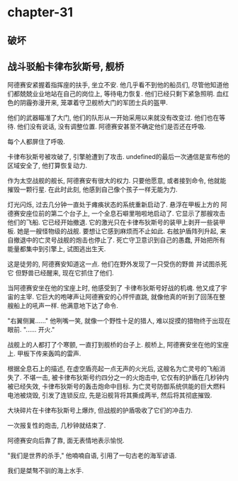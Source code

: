 # chapter-31

## 破坏

## 战斗驳船卡律布狄斯号, 舰桥

阿德赛安紧握着指挥座的扶手, 坐立不安. 他几乎看不到他的船员们, 尽管他知道他们都兢兢业业地站在自己的岗位上, 等待电力恢复. 他们已经只剩下紧急照明. 血红色的阴霾弥漫开来, 笼罩着守卫舰桥大门的军团士兵的盔甲.

他们的武器瞄准了大门, 他们的队形从一开始采用以来就没有改变过. 他们也在等待. 他们没有说话, 没有调整位置. 阿德赛安甚至不确定他们是否还在呼吸.

每个人都屏住了呼吸.

卡律布狄斯号被攻破了, 引擎舱遭到了攻击. undefined的最后一次通信是宣布他的区域安全了, 他打算恢复动力.

作为太空战舰的舰长, 阿德赛安有很大的权力. 只要他愿意, 或者接到命令, 他就能摧毁一颗行星. 在此时此刻, 他感到自己像个孩子一样无能为力.

灯光闪烁, 过去几分钟一直处于瘫痪状态的系统重新启动了. 悬浮在甲板上方的 阿德赛安座位前的第二个台子上, 一个全息石噼里啪啦地启动了. 它显示了那艘攻击他们的飞船. 它已经开始撤退. 它的激光只在卡律布狄斯号的装甲上剥开一些装甲板. 她是一艘怪物级的战舰. 要想让它感到麻烦而不止如此. 右舷护盾阵列升起, 来自撤退中的亡灵号战舰的炮击也停止了. 死亡守卫意识到自己的愚蠢, 开始把所有能量都集中到引擎上, 试图逃出生天.

这是徒劳的, 阿德赛安知道这一点. 他们在野外发现了一只受伤的野兽 并试图杀死它 但野兽已经醒来, 现在它抓住了他们.

当阿德赛安坐在他的宝座上时, 他感受到了 卡律布狄斯号好战的机魂. 他又成了宇宙的主宰. 它巨大的咆哮声让阿德赛安的心怦怦直跳, 就像他真的听到了回荡在整艘船上的吼声一样. 他满意地下达了命令.

"右翼侧翼......" 他咧嘴一笑, 就像一个野性十足的猎人, 难以捉摸的猎物终于出现在眼前. "...... 开火."

战舰上的人都打了个寒颤, 一直打到舰桥的台子上. 舰桥上, 阿德赛安坐在他的宝座上. 甲板下传来轰鸣的雷声.

根据全息石上的描述, 在虚空盾亮起一点无声的火光后, 这艘名为亡灵号的飞船消失了. 不堪一击, 被卡律布狄斯号约四分之一的火炮击中, 它仅有的护盾在几秒钟内被已经失效, 卡律布狄斯号的轰击炮命中目标. 为亡灵号防御系统供能的巨大燃料电池被烧毁, 引发了连锁反应, 先是沿舰背将其撕成两半, 然后将其彻底摧毁.

大块碎片在卡律布狄斯号上爆炸, 但战舰的护盾吸收了它们的冲击力.

一次报复性的炮击, 几秒钟就结束了.

阿德赛安向后靠了靠, 面无表情地表示愉悦.

"我们是世界的杀手," 他喃喃自语, 引用了一句古老的海军谚语.

我们是桀骜不驯的海上水手.
